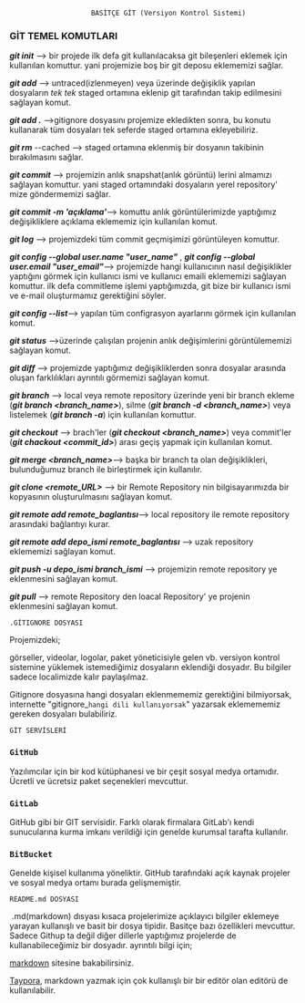 						BASİTÇE GİT (Versiyon Kontrol Sistemi)



### GİT TEMEL KOMUTLARI

***git init*** --> bir projede ilk defa git kullanılacaksa git bileşenleri eklemek için kullanılan komuttur. yani projemizie boş bir git deposu eklememizi sağlar.



***git add*** --> untraced(izlenmeyen) veya üzerinde değişiklik yapılan dosyaların *tek tek* staged ortamına eklenip git tarafından takip edilmesini sağlayan komut.

***git add .*** -->gitignore dosyasını projemize ekledikten sonra, bu konutu kullanarak tüm dosyaları tek seferde staged ortamına ekleyebiliriz.



***git rm*** --cached --> staged ortamına eklenmiş bir dosyanın takibinin bırakılmasını sağlar.



***git commit*** --> projemizin anlık snapshat(anlık görüntü) lerini almamızı sağlayan komuttur. yani staged ortamındaki dosyaların yerel repository' mize göndermemizi sağlar. 

***git commit -m 'açıklama'***--> komuttu anlık görüntülerimizde yaptığımız 						  		değişikliklere açıklama eklememiz için kullanılan komut.

***git log*** --> projemizdeki tüm commit geçmişimizi görüntüleyen komuttur.



***git config --global user.name "user_name"*** , ***git config --global user.email "user_email"***--> projemizde hangi kullanıcının nasıl değişiklikler yaptığını görmek için kullanıcı ismi  ve kullanıcı emaili eklememizi sağlayan komuttur. ilk defa commitleme işlemi yaptığımızda, git bize bir kullanıcı ismi  ve e-mail oluşturmamız gerektiğini söyler.



***git config --list***--> yapılan tüm configrasyon ayarlarını görmek için kullanılan komut.



***git status*** -->üzerinde çalışılan projenin anlık değişimlerini görüntülememizi sağlayan komut.



***git diff*** --> projemizde yaptığımız değişikliklerden sonra dosyalar arasında oluşan farklılıkları ayrıntılı görmemizi sağlayan komut.



***git branch*** --> local veya remote repository üzerinde yeni bir branch ekleme (***git branch <branch_name>***), silme (***git branch -d <branch_name>***) veya listelemek (***git branch -a***) için kullanılan komuttur.



***git checkout*** --> brach'ler (***git checkout <branch_name>***) veya commit'ler (***git chackout <commit_id>***) arası geçiş yapmak için kullanılan komut. 



***git merge  <branch_name>***--> başka bir branch ta olan değişiklikleri, bulunduğumuz branch ile birleştirmek için kullanılır.



***git clone <remote_URL>*** -->  bir Remote Repository nin bilgisayarımızda bir kopyasının oluşturulmasını sağlayan komut.



***git remote add remote_baglantısı***--> local repository ile remote repository arasındaki bağlantıyı kurar. 



***git remote add depo_ismi remote_baglantısı*** --> uzak repository eklememizi sağlayan komut.



***git push -u depo_ismi branch_ismi*** --> projemizin remote repository ye eklenmesini sağlayan komut.



***git pull*** --> remote Repository den loacal Repository' ye projenin eklenmesini sağlayan komut.



	.GİTIGNORE DOSYASI

Projemizdeki;

görseller, videolar, logolar, paket yöneticisiyle gelen vb. versiyon kontrol sistemine yüklemek istemediğimiz dosyaların eklendiği dosyadır. Bu bilgiler sadece localimizde  kalır paylaşılmaz.



Gitignore dosyasına hangi dosyaları eklenmememiz gerektiğini bilmiyorsak, internette "gitignore_`hangi dili kullanıyorsak`" yazarsak eklemememiz gereken dosyaları bulabiliriz.





	GİT SERVİSLERİ

### `GitHub`

Yazılımcılar için bir kod kütüphanesi ve bir çeşit sosyal medya ortamıdır. Ücretli ve ücretsiz paket seçenekleri mevcuttur.

### `GitLab`

GitHub gibi bir GIT servisidir. Farklı olarak firmalara GitLab'ı kendi sunucularına kurma imkanı verildiği için genelde kurumsal tarafta kullanılır. 

### `BitBucket`

Genelde kişisel kullanıma yöneliktir. GitHub tarafındaki açık kaynak projeler ve sosyal medya ortamı burada gelişmemiştir.



	README.md DOSYASI

​	.md(markdown) dısyası kısaca projelerimize açıklayıcı bilgiler eklemeye yarayan kullanışlı ve basit bir dosya tipidir. Basitçe bazı özellikleri mevcuttur. Sadece Githup ta değil diğer dillerle yaptığımız projelerde de kullanabileceğimiz bir dosyadır. ayrıntılı bilgi için;

[markdown](https://commonmark.org/ ) sitesine bakabilirsiniz.

 [Taypora](https://typora.io/),  markdown yazmak için çok kullanışlı bir  bir editör olan editörü de  kullanılabilir.


